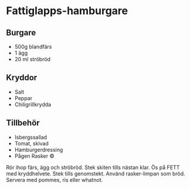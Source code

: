 # Fattiglapps-hamburgare

## Burgare
* 500g blandfärs
* 1 ägg
* 20 ml ströbröd

## Kryddor
* Salt
* Peppar
* Chiligrillkrydda

## Tillbehör
* Isbergssallad
* Tomat, skivad
* Hamburgerdressing
* Pågen Rasker ©

Rör ihop färs, ägg och ströbröd. Stek skiten tills nästan klar. Ös på FETT med kryddhelvete. Stek tills genomstekt. Använd rasker-limpan som bröd. Servera med pommes, ris eller whatnot.
